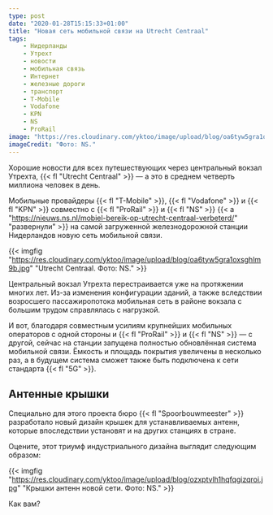 ```yaml
---
type: post
date: "2020-01-28T15:15:33+01:00"
title: "Новая сеть мобильной связи на Utrecht Centraal"
tags:
    - Нидерланды
    - Утрехт
    - новости
    - мобильная связь
    - Интернет
    - железные дороги
    - транспорт
    - T-Mobile
    - Vodafone
    - KPN
    - NS
    - ProRail
image: "https://res.cloudinary.com/yktoo/image/upload/blog/oa6tyw5gra1oxsghlm9b.jpg"
imageCredit: "Фото: NS."
---
```


Хорошие новости для всех путешествующих через центральный вокзал Утрехта, {{< fl "Utrecht Centraal" >}} — а это в среднем четверть миллиона человек в день.

Мобильные провайдеры {{< fl "T-Mobile" >}}, {{< fl "Vodafone" >}} и {{< fl "KPN" >}} совместно с {{< fl "ProRail" >}} и {{< fl "NS" >}} {{< a "https://nieuws.ns.nl/mobiel-bereik-op-utrecht-centraal-verbeterd/" "развернули" >}} на самой загруженной железнодорожной станции Нидерландов новую сеть мобильной связи.

<!--more-->

{{< imgfig "https://res.cloudinary.com/yktoo/image/upload/blog/oa6tyw5gra1oxsghlm9b.jpg" "Utrecht Centraal. Фото: NS." >}}

Центральный вокзал Утрехта перестраивается уже на протяжении многих лет. Из-за изменения конфигурации зданий, а также вследствии возросшего пассажиропотока мобильная сеть в районе вокзала с большим трудом справлялась с нагрузкой.

И вот, благодаря совместным усилиям крупнейших мобильных операторов с одной стороны и {{< fl "ProRail" >}} и {{< fl "NS" >}} — с другой, сейчас на станции запущена полностью обновлённая система мобильной связи. Ёмкость и площадь покрытия увеличены в несколько раз, а в будущем система сможет также быть подключена к сети стандарта {{< fl "5G" >}}.

## Антенные крышки 

Специально для этого проекта бюро {{< fl "Spoorbouwmeester" >}} разработало новый дизайн крышек для устанавливаемых антенн, которые впоследствии установят и на других станциях в стране.

Оцените, этот триумф индустриального дизайна выглядит следующим образом:

{{< imgfig "https://res.cloudinary.com/yktoo/image/upload/blog/ozxptvlh1hqfqgizqroi.jpg" "Крышки антенн новой сети. Фото: NS." >}}

Как вам?